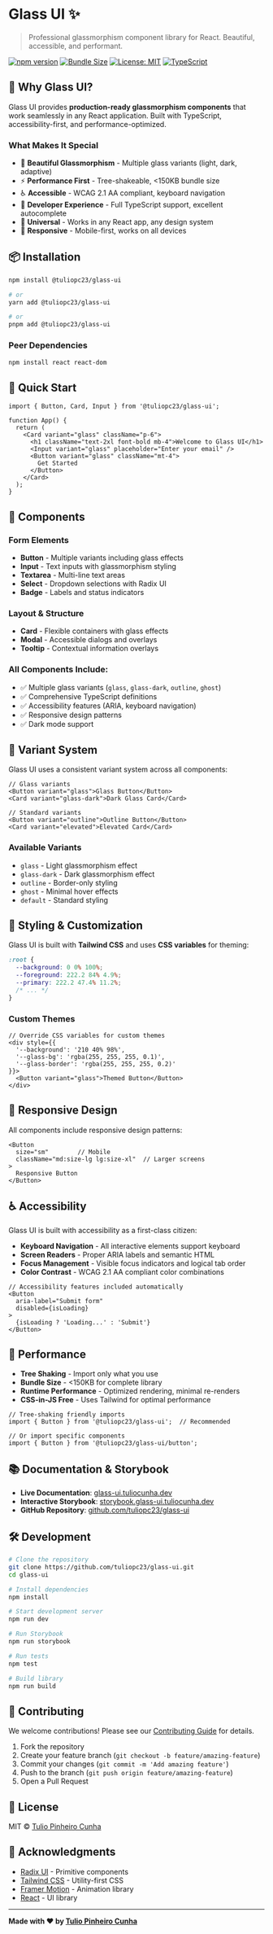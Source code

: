 # Glass UI ✨

> Professional glassmorphism component library for React. Beautiful, accessible, and performant.

[![npm version](https://badge.fury.io/js/%40tuliopc23%2Fglass-ui.svg)](https://badge.fury.io/js/%40tuliopc23%2Fglass-ui)
[![Bundle Size](https://img.shields.io/bundlephobia/minzip/@tuliopc23/glass-ui)](https://bundlephobia.com/package/@tuliopc23/glass-ui)
[![License: MIT](https://img.shields.io/badge/License-MIT-yellow.svg)](https://opensource.org/licenses/MIT)
[![TypeScript](https://img.shields.io/badge/%3C%2F%3E-TypeScript-%230074c1.svg)](http://www.typescriptlang.org/)

## 🚀 **Why Glass UI?**

Glass UI provides **production-ready glassmorphism components** that work seamlessly in any React application. Built with TypeScript, accessibility-first, and performance-optimized.

### **What Makes It Special**
- 🎨 **Beautiful Glassmorphism** - Multiple glass variants (light, dark, adaptive)
- ⚡ **Performance First** - Tree-shakeable, <150KB bundle size
- ♿ **Accessible** - WCAG 2.1 AA compliant, keyboard navigation
- 🔧 **Developer Experience** - Full TypeScript support, excellent autocomplete
- 🎯 **Universal** - Works in any React app, any design system
- 📱 **Responsive** - Mobile-first, works on all devices

## 📦 **Installation**

```bash
npm install @tuliopc23/glass-ui

# or
yarn add @tuliopc23/glass-ui

# or  
pnpm add @tuliopc23/glass-ui
```

### **Peer Dependencies**
```bash
npm install react react-dom
```

## 🎯 **Quick Start**

```tsx
import { Button, Card, Input } from '@tuliopc23/glass-ui';

function App() {
  return (
    <Card variant="glass" className="p-6">
      <h1 className="text-2xl font-bold mb-4">Welcome to Glass UI</h1>
      <Input variant="glass" placeholder="Enter your email" />
      <Button variant="glass" className="mt-4">
        Get Started
      </Button>
    </Card>
  );
}
```

## 🧩 **Components**

### **Form Elements**
- **Button** - Multiple variants including glass effects
- **Input** - Text inputs with glassmorphism styling  
- **Textarea** - Multi-line text areas
- **Select** - Dropdown selections with Radix UI
- **Badge** - Labels and status indicators

### **Layout & Structure**
- **Card** - Flexible containers with glass effects
- **Modal** - Accessible dialogs and overlays
- **Tooltip** - Contextual information overlays

### **All Components Include:**
- ✅ Multiple glass variants (`glass`, `glass-dark`, `outline`, `ghost`)
- ✅ Comprehensive TypeScript definitions
- ✅ Accessibility features (ARIA, keyboard navigation)
- ✅ Responsive design patterns
- ✅ Dark mode support

## 🎨 **Variant System**

Glass UI uses a consistent variant system across all components:

```tsx
// Glass variants
<Button variant="glass">Glass Button</Button>
<Card variant="glass-dark">Dark Glass Card</Card>

// Standard variants  
<Button variant="outline">Outline Button</Button>
<Card variant="elevated">Elevated Card</Card>
```

### **Available Variants**
- `glass` - Light glassmorphism effect
- `glass-dark` - Dark glassmorphism effect  
- `outline` - Border-only styling
- `ghost` - Minimal hover effects
- `default` - Standard styling

## 🔧 **Styling & Customization**

Glass UI is built with **Tailwind CSS** and uses **CSS variables** for theming:

```css
:root {
  --background: 0 0% 100%;
  --foreground: 222.2 84% 4.9%;
  --primary: 222.2 47.4% 11.2%;
  /* ... */
}
```

### **Custom Themes**
```tsx
// Override CSS variables for custom themes
<div style={{
  '--background': '210 40% 98%',
  '--glass-bg': 'rgba(255, 255, 255, 0.1)',
  '--glass-border': 'rgba(255, 255, 255, 0.2)'
}}>
  <Button variant="glass">Themed Button</Button>
</div>
```

## 📱 **Responsive Design**

All components include responsive design patterns:

```tsx
<Button 
  size="sm"        // Mobile
  className="md:size-lg lg:size-xl"  // Larger screens
>
  Responsive Button
</Button>
```

## ♿ **Accessibility**

Glass UI is built with accessibility as a first-class citizen:

- **Keyboard Navigation** - All interactive elements support keyboard
- **Screen Readers** - Proper ARIA labels and semantic HTML
- **Focus Management** - Visible focus indicators and logical tab order
- **Color Contrast** - WCAG 2.1 AA compliant color combinations

```tsx
// Accessibility features included automatically
<Button 
  aria-label="Submit form"
  disabled={isLoading}
>
  {isLoading ? 'Loading...' : 'Submit'}
</Button>
```

## 🚀 **Performance**

- **Tree Shaking** - Import only what you use
- **Bundle Size** - <150KB for complete library
- **Runtime Performance** - Optimized rendering, minimal re-renders
- **CSS-in-JS Free** - Uses Tailwind for optimal performance

```tsx
// Tree-shaking friendly imports
import { Button } from '@tuliopc23/glass-ui';  // Recommended

// Or import specific components
import { Button } from '@tuliopc23/glass-ui/button';
```

## 📚 **Documentation & Storybook**

- **Live Documentation**: [glass-ui.tuliocunha.dev](https://glass-ui.tuliocunha.dev)
- **Interactive Storybook**: [storybook.glass-ui.tuliocunha.dev](https://storybook.glass-ui.tuliocunha.dev)
- **GitHub Repository**: [github.com/tuliopc23/glass-ui](https://github.com/tuliopc23/glass-ui)

## 🛠️ **Development**

```bash
# Clone the repository
git clone https://github.com/tuliopc23/glass-ui.git
cd glass-ui

# Install dependencies
npm install

# Start development server
npm run dev

# Run Storybook
npm run storybook

# Run tests
npm test

# Build library
npm run build
```

## 🤝 **Contributing**

We welcome contributions! Please see our [Contributing Guide](./CONTRIBUTING.md) for details.

1. Fork the repository
2. Create your feature branch (`git checkout -b feature/amazing-feature`)
3. Commit your changes (`git commit -m 'Add amazing feature'`)
4. Push to the branch (`git push origin feature/amazing-feature`)
5. Open a Pull Request

## 📄 **License**

MIT © [Tulio Pinheiro Cunha](https://tuliocunha.dev)

## 🙏 **Acknowledgments**

- [Radix UI](https://radix-ui.com) - Primitive components
- [Tailwind CSS](https://tailwindcss.com) - Utility-first CSS
- [Framer Motion](https://framer.com/motion) - Animation library
- [React](https://react.dev) - UI library

---

**Made with ❤️ by [Tulio Pinheiro Cunha](https://tuliocunha.dev)** 